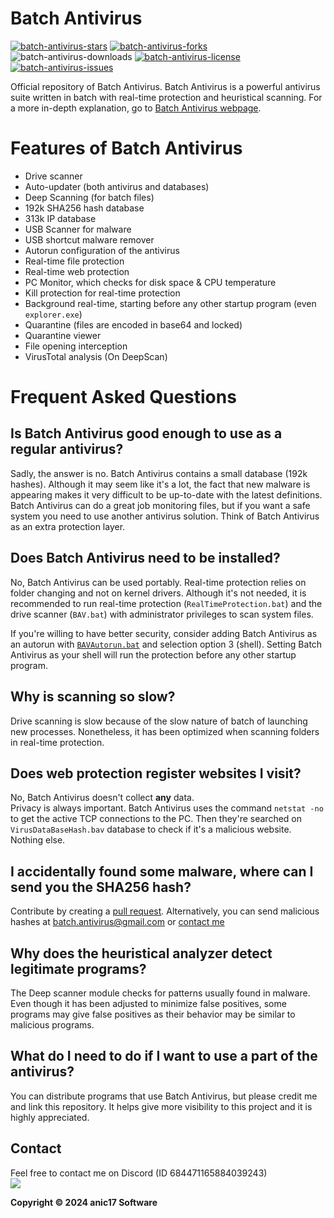 

# Batch Antivirus
<a href="https://github.com/anic17/Batch-Antivirus/stargazers">![batch-antivirus-stars](https://img.shields.io/github/stars/anic17/Batch-Antivirus?color=yellow&style=flat-square)</a> <a href="https://github.com/anic17/Batch-Antivirus/network/members">![batch-antivirus-forks](https://img.shields.io/github/forks/anic17/Batch-Antivirus?style=flat-square)</a> ![batch-antivirus-downloads](https://img.shields.io/github/downloads/anic17/Batch-Antivirus/total?color=green&style=flat-square) <a href="https://www.gnu.org/licenses/gpl-3.0">![batch-antivirus-license](https://img.shields.io/github/license/anic17/Batch-Antivirus?style=flat-square)</a> <a href="https://github.com/anic17/Batch-Antivirus/issues">![batch-antivirus-issues](https://img.shields.io/github/issues/anic17/Batch-Antivirus?style=flat-square)</a>

Official repository of Batch Antivirus. Batch Antivirus is a powerful antivirus suite written in batch with real-time protection and heuristical scanning. 
For a more in-depth explanation, go to [Batch Antivirus webpage](https://anic17.github.io/Batch-Antivirus).

# Features of Batch Antivirus

 - Drive scanner
 - Auto-updater (both antivirus and databases)
 - Deep Scanning (for batch files)
 - 192k SHA256 hash database
 - 313k IP database
 - USB Scanner for malware
 - USB shortcut malware remover
 - Autorun configuration of the antivirus
 - Real-time file protection
 - Real-time web protection
 - PC Monitor, which checks for disk space & CPU temperature
 - Kill protection for real-time protection
 - Background real-time, starting before any other startup program (even `explorer.exe`)
 - Quarantine (files are encoded in base64 and locked)
 - Quarantine viewer
 - File opening interception
 - VirusTotal analysis (On DeepScan)

# Frequent Asked Questions

## Is Batch Antivirus good enough to use as a regular antivirus?

Sadly, the answer is no. Batch Antivirus contains a small database (192k hashes). Although it may seem like it's a lot, the fact that new malware is appearing makes it very difficult to be up-to-date with the latest definitions.
Batch Antivirus can do a great job monitoring files, but if you want a safe system you need to use another antivirus solution. Think of Batch Antivirus as an extra protection layer.

## Does Batch Antivirus need to be installed?

No, Batch Antivirus can be used portably. Real-time protection relies on folder changing and not on kernel drivers. Although it's not needed, it is recommended to run real-time protection (`RealTimeProtection.bat`) and the drive scanner (`BAV.bat`) with administrator privileges to scan system files.  

If you're willing to have better security, consider adding Batch Antivirus as an autorun with [`BAVAutorun.bat`](https://github.com/anic17/Batch-Antivirus/blob/master/BAVAutorun.bat) and selection option 3 (shell). Setting Batch Antivirus as your shell will run the protection before any other startup program.

## Why is scanning so slow?

Drive scanning is slow because of the slow nature of batch of launching new processes. Nonetheless, it has been optimized when scanning folders in real-time protection.

## Does web protection register websites I visit?

No, Batch Antivirus doesn't collect **any** data.  
Privacy is always important. Batch Antivirus uses the command `netstat -no` to get the active TCP connections to the PC. Then they're searched on `VirusDataBaseHash.bav` database to check if it's a malicious website. Nothing else.

## I accidentally found some malware, where can I send you the SHA256 hash?

Contribute by creating a [pull request](https://github.com/anic17/Batch-Antivirus/pulls). Alternatively, you can send malicious hashes at batch.antivirus@gmail.com or [contact me](#contact)


## Why does the heuristical analyzer detect legitimate programs?

The Deep scanner module checks for patterns usually found in malware. Even though it has been adjusted to minimize false positives, some programs may give false positives as their behavior may be similar to malicious programs.

## What do I need to do if I want to use a part of the antivirus?

You can distribute programs that use Batch Antivirus, but please credit me and link this repository. It helps give more visibility to this project and it is highly appreciated.

## Contact

Feel free to contact me on Discord (ID 684471165884039243)  
<a href="https://discord.gg/J628dBqQgb"><img src="https://img.shields.io/discord/728958932210679869?style=flat-square&logo=appveyor"></a>


**Copyright &copy; 2024 anic17 Software**
<!-- 
View counter 
-->
<img src="https://hits.seeyoufarm.com/api/count/incr/badge.svg?url=https%3A%2F%2Fgithub.com%2Fanic17%2FBatch-Antivirus&count_bg=%23FFFFFF&title_bg=%23FFFFFF&icon=&icon_color=%23FFFFFF&title=hits&edge_flat=false" height=0 width=0>
